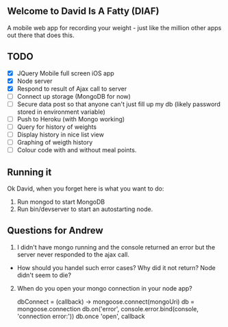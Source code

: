 Welcome to David Is A Fatty (DIAF)
-------

A mobile web app for recording your weight - just like the million other apps out there that does this.


TODO
-----
- [X] JQuery Mobile full screen iOS app
- [X] Node server
- [X] Respond to result of Ajax call to server
- [ ] Connect up storage (MongoDB for now)
- [ ] Secure data post so that anyone can't just fill up my db (likely password stored in environment variable)
- [ ] Push to Heroku (with Mongo working)
- [ ] Query for history of weights
- [ ] Display history in nice list view
- [ ] Graphing of weigth history
- [ ] Colour code with and without meal points.

Running it
------------
Ok David, when you forget here is what you want to do:
1) Run mongod to start MongoDB
2) Run bin/devserver to start an autostarting node.

Questions for Andrew
------------------------
1) I didn't have mongo running and the console returned an error but the server never responded to the ajax call.
  - How should you handel such error cases? Why did it not return? Node didn't seem to die?
2) When do you open your mongo connection in your node app?


    dbConnect = (callback) ->
    mongoose.connect(mongoUri)
    db = mongoose.connection
    db.on('error', console.error.bind(console, 'connection error:'))
    db.once 'open', callback